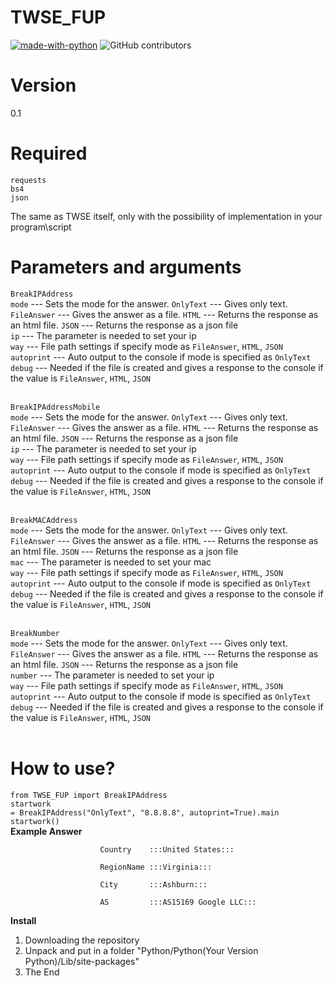 # TWSE_FUP
[![made-with-python](https://img.shields.io/badge/Made%20with-Python-1f425f.svg)](https://www.python.org/)
![GitHub contributors](https://img.shields.io/badge/GitHub%20Contributors-1-blue)

# Version
0.1

# Required
<code>requests</code><br>
<code>bs4</code><br>
<code>json</code><br>

The same as TWSE itself, only with the possibility of implementation in your program\script

# Parameters and arguments
<code>BreakIPAddress</code><br>
<code>mode</code> --- Sets the mode for the answer. <code>OnlyText</code> --- Gives only text. <code>FileAnswer</code> --- Gives the answer as a file. <code>HTML</code> --- Returns the response as an html file. <code>JSON</code> --- Returns the response as a json file<br>
<code>ip</code> --- The parameter is needed to set your ip<br>
<code>way</code> --- File path settings if specify mode as <code>FileAnswer</code>, <code>HTML</code>, <code>JSON</code><br>
<code>autoprint</code> --- Auto output to the console if mode is specified as <code>OnlyText</code><br>
<code>debug</code> --- Needed if the file is created and gives a response to the console if the value is <code>FileAnswer</code>, <code>HTML</code>, <code>JSON</code><br><br>

<code>BreakIPAddressMobile</code><br>
<code>mode</code> --- Sets the mode for the answer. <code>OnlyText</code> --- Gives only text. <code>FileAnswer</code> --- Gives the answer as a file. <code>HTML</code> --- Returns the response as an html file. <code>JSON</code> --- Returns the response as a json file<br>
<code>ip</code> --- The parameter is needed to set your ip<br>
<code>way</code> --- File path settings if specify mode as <code>FileAnswer</code>, <code>HTML</code>, <code>JSON</code><br>
<code>autoprint</code> --- Auto output to the console if mode is specified as <code>OnlyText</code><br>
<code>debug</code> --- Needed if the file is created and gives a response to the console if the value is <code>FileAnswer</code>, <code>HTML</code>, <code>JSON</code><br><br>

<code>BreakMACAddress</code><br>
<code>mode</code> --- Sets the mode for the answer. <code>OnlyText</code> --- Gives only text. <code>FileAnswer</code> --- Gives the answer as a file. <code>HTML</code> --- Returns the response as an html file. <code>JSON</code> --- Returns the response as a json file<br>
<code>mac</code> --- The parameter is needed to set your mac<br>
<code>way</code> --- File path settings if specify mode as <code>FileAnswer</code>, <code>HTML</code>, <code>JSON</code><br>
<code>autoprint</code> --- Auto output to the console if mode is specified as <code>OnlyText</code><br>
<code>debug</code> --- Needed if the file is created and gives a response to the console if the value is <code>FileAnswer</code>, <code>HTML</code>, <code>JSON</code><br><br>

<code>BreakNumber</code><br>
<code>mode</code> --- Sets the mode for the answer. <code>OnlyText</code> --- Gives only text. <code>FileAnswer</code> --- Gives the answer as a file. <code>HTML</code> --- Returns the response as an html file. <code>JSON</code> --- Returns the response as a json file<br>
<code>number</code> --- The parameter is needed to set your ip<br>
<code>way</code> --- File path settings if specify mode as <code>FileAnswer</code>, <code>HTML</code>, <code>JSON</code><br>
<code>autoprint</code> --- Auto output to the console if mode is specified as <code>OnlyText</code><br>
<code>debug</code> --- Needed if the file is created and gives a response to the console if the value is <code>FileAnswer</code>, <code>HTML</code>, <code>JSON</code><br><br>

# How to use?
<code>from TWSE_FUP import BreakIPAddress</code><br>
<code>startwork = BreakIPAddress("OnlyText", "8.8.8.8", autoprint=True).main</code><br>
<code>startwork()</code><br>
<b>Example Answer</b><br>

                        Country    :::United States:::     

                        RegionName :::Virginia:::

                        City       :::Ashburn:::

                        AS         :::AS15169 Google LLC:::

<b>Install</b>
1. Downloading the repository<br>
2. Unpack and put in a folder "Python/Python(Your Version Python)/Lib/site-packages"<br>
3. The End
